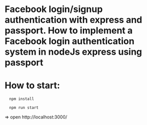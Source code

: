 # Facebook login/signup authentication with express and passport. How to implement a Facebook login authentication system in nodeJs express using passport

# How to start:

```
  npm install
```

```
  npm run start
```

=> open http://localhost:3000/
